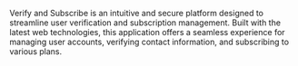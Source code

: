 Verify and Subscribe is an intuitive and secure platform designed to streamline user verification and subscription management. Built with the latest web technologies, this application offers a seamless experience for managing user accounts, verifying contact information, and subscribing to various plans.
